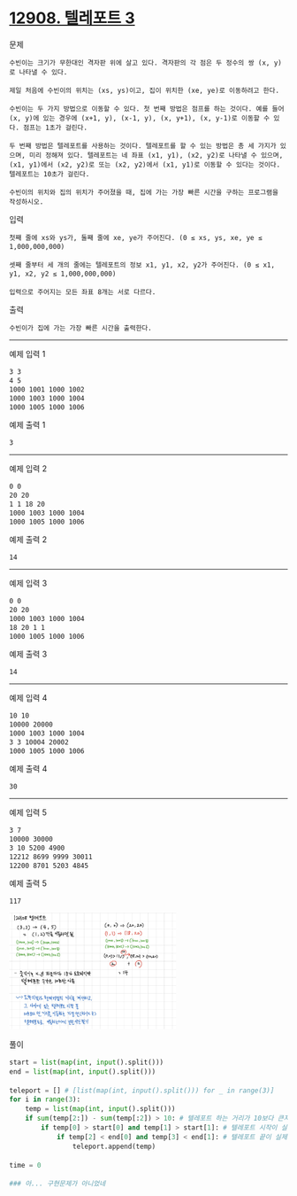 # [12908. 텔레포트 3](https://www.acmicpc.net/problem/12908)

문제

    수빈이는 크기가 무한대인 격자판 위에 살고 있다. 격자판의 각 점은 두 정수의 쌍 (x, y)로 나타낼 수 있다.

    제일 처음에 수빈이의 위치는 (xs, ys)이고, 집이 위치한 (xe, ye)로 이동하려고 한다.

    수빈이는 두 가지 방법으로 이동할 수 있다. 첫 번째 방법은 점프를 하는 것이다. 예를 들어 (x, y)에 있는 경우에 (x+1, y), (x-1, y), (x, y+1), (x, y-1)로 이동할 수 있다. 점프는 1초가 걸린다.

    두 번째 방법은 텔레포트를 사용하는 것이다. 텔레포트를 할 수 있는 방법은 총 세 가지가 있으며, 미리 정해져 있다. 텔레포트는 네 좌표 (x1, y1), (x2, y2)로 나타낼 수 있으며, (x1, y1)에서 (x2, y2)로 또는 (x2, y2)에서 (x1, y1)로 이동할 수 있다는 것이다. 텔레포트는 10초가 걸린다.

    수빈이의 위치와 집의 위치가 주어졌을 때, 집에 가는 가장 빠른 시간을 구하는 프로그램을 작성하시오.

입력

    첫째 줄에 xs와 ys가, 둘째 줄에 xe, ye가 주어진다. (0 ≤ xs, ys, xe, ye ≤ 1,000,000,000)

    셋째 줄부터 세 개의 줄에는 텔레포트의 정보 x1, y1, x2, y2가 주어진다. (0 ≤ x1, y1, x2, y2 ≤ 1,000,000,000)

    입력으로 주어지는 모든 좌표 8개는 서로 다르다.

출력

    수빈이가 집에 가는 가장 빠른 시간을 출력한다.

----

예제 입력 1 

    3 3
    4 5
    1000 1001 1000 1002
    1000 1003 1000 1004
    1000 1005 1000 1006

예제 출력 1 

    3

----

예제 입력 2 

    0 0
    20 20
    1 1 18 20
    1000 1003 1000 1004
    1000 1005 1000 1006

예제 출력 2 

    14

----

예제 입력 3 

    0 0
    20 20
    1000 1003 1000 1004
    18 20 1 1
    1000 1005 1000 1006

예제 출력 3 

    14

----

예제 입력 4 

    10 10
    10000 20000
    1000 1003 1000 1004
    3 3 10004 20002
    1000 1005 1000 1006

예제 출력 4 

    30

----

예제 입력 5 

    3 7
    10000 30000
    3 10 5200 4900
    12212 8699 9999 30011
    12200 8701 5203 4845

예제 출력 5 

    117

<img src="./img/12908.jpg" width="60%">

풀이

```python
start = list(map(int, input().split()))
end = list(map(int, input().split()))

teleport = [] # [list(map(int, input().split())) for _ in range(3)]
for i in range(3):
    temp = list(map(int, input().split()))
    if sum(temp[2:]) - sum(temp[:2]) > 10: # 텔레포트 하는 거리가 10보다 큰지 아닌지 확인 (유효성 검?사)
        if temp[0] > start[0] and temp[1] > start[1]: # 텔레포트 시작이 실제 시작보다 멀리 있는지
            if temp[2] < end[0] and temp[3] < end[1]: # 텔레포트 끝이 실제 끝보다 앞에 있는지 
                teleport.append(temp)

time = 0

### 아... 구현문제가 아니었네 
```